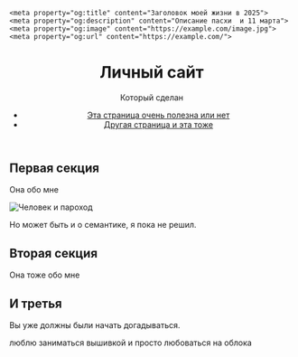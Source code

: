 <!DOCTYPE html>
<html lang="ru">
  <head>
    <meta charset="utf-8">
    <meta name="viewport" content="width=device-width, initial-scale=1.0">
    <title>Отличный день уже блин 12 марта</title>
    <link rel="stylesheet" href="./styles/style.css">

    <meta property="og:title" content="Заголовок моей жизни в 2025">
    <meta property="og:description" content="Описание пасхи  и 11 марта">
    <meta property="og:image" content="https://example.com/image.jpg">
    <meta property="og:url" content="https://example.com/">
  </head>
  <body>
    <header>
      <h1>Личный сайт</h1>
      <p>Который сделан</p>
      <nav>
        <ul>
          <li><a href="index.html">Эта страница очень полезна или нет</a></li>
          <li><a href="catalog.html">Другая страница и эта тоже</a></li>
        </ul>
      </nav>
    </header>
    <main>
      <article>
        <section>
          <h2>Первая секция</h2>
          <p>Она обо мне</p>
          <img src="images/image.png" alt="Человек и пароход">
          <p>Но может быть и о семантике, я пока не решил.</p>
        </section>
        <section>
          <h2>Вторая секция</h2>
          <p>Она тоже обо мне</p>
        </section>
        <section>
          <h2>И третья</h2>
          <p>Вы уже должны были начать догадываться.</p>
        </section>
      </article>
    </main>
    <footer>
      <p>люблю заниматься вышивкой и просто любоваться на облока</p>
    </footer>
    <!-- сюда можно подключить jquery <script src="scripts/app.js" defer></script> -->
  </body>
</html>
